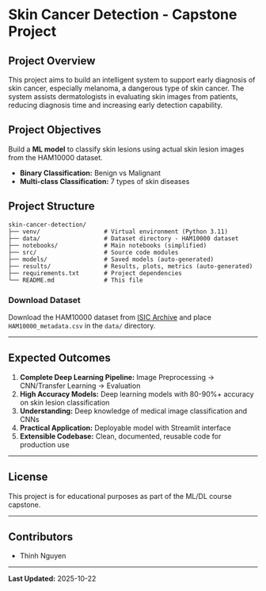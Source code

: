 # Skin Cancer Detection - Capstone Project

## Project Overview

This project aims to build an intelligent system to support early diagnosis of skin cancer, especially melanoma, a dangerous type of skin cancer. The system assists dermatologists in evaluating skin images from patients, reducing diagnosis time and increasing early detection capability.

## Project Objectives

Build a **ML model** to classify skin lesions using actual skin lesion images from the HAM10000 dataset.
- **Binary Classification:** Benign vs Malignant
- **Multi-class Classification:** 7 types of skin diseases

## Project Structure

```
skin-cancer-detection/
├── venv/                  # Virtual environment (Python 3.11)
├── data/                  # Dataset directory - HAM10000 dataset
├── notebooks/             # Main notebooks (simplified)
├── src/                   # Source code modules
├── models/                # Saved models (auto-generated)
├── results/               # Results, plots, metrics (auto-generated)
├── requirements.txt       # Project dependencies
└── README.md              # This file
```


### Download Dataset

Download the HAM10000 dataset from [ISIC Archive](https://challenge.isic-archive.com/data/) and place `HAM10000_metadata.csv` in the `data/` directory.

---

## Expected Outcomes

1. **Complete Deep Learning Pipeline:** Image Preprocessing → CNN/Transfer Learning → Evaluation
2. **High Accuracy Models:** Deep learning models with 80-90%+ accuracy on skin lesion classification
3. **Understanding:** Deep knowledge of medical image classification and CNNs
4. **Practical Application:** Deployable model with Streamlit interface
5. **Extensible Codebase:** Clean, documented, reusable code for production use

---

## License

This project is for educational purposes as part of the ML/DL course capstone.

---

## Contributors

- Thinh Nguyen

---

**Last Updated:** 2025-10-22